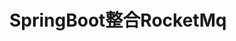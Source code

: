 

# SpringBoot整合RocketMq  

<!-- 

https://blog.csdn.net/qq_43631716/article/details/119902582
https://blog.csdn.net/qq_26154077/article/details/111013842
-->


